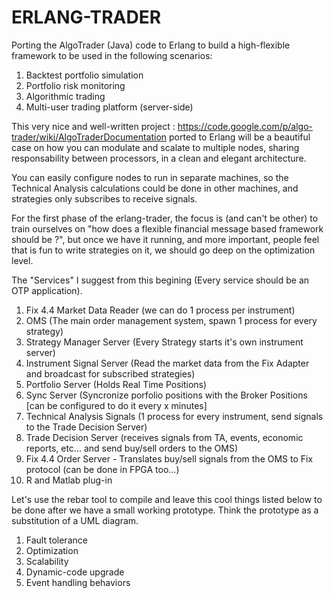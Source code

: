 ERLANG-TRADER 
=============

Porting the AlgoTrader (Java) code to Erlang to build a high-flexible framework to be used in the following scenarios:

1. Backtest portfolio simulation
2. Portfolio risk monitoring
3. Algorithmic trading
4. Multi-user trading platform (server-side)

This very nice and well-written project : https://code.google.com/p/algo-trader/wiki/AlgoTraderDocumentation ported to Erlang
will be a beautiful case on how you can modulate and scalate to multiple nodes, sharing responsability between processors,
in a clean and elegant architecture.

You can easily configure nodes to run in separate machines, so the Technical Analysis calculations could be done in other machines,
and strategies only subscribes to receive signals.

For the first phase of the erlang-trader, the focus is (and can't be other) to train ourselves on "how does a flexible financial message based framework should be ?", but once we have it running, and more important, people feel that is fun to write strategies on it, we should go deep on the optimization level.

The "Services" I suggest from this begining (Every service should be an OTP application).

1. Fix 4.4 Market Data Reader (we can do 1 process per instrument)
2. OMS (The main order management system, spawn 1 process for every strategy)
3. Strategy Manager Server (Every Strategy starts it's own instrument server)
4. Instrument Signal Server (Read the market data from the Fix Adapter and broadcast for subscribed strategies)
5. Portfolio Server (Holds Real Time Positions)
6. Sync Server (Syncronize porfolio positions with the Broker Positions [can be configured to do it every x minutes]
7. Technical Analysis Signals (1 process for every instrument, send signals to the Trade Decision Server)
8. Trade Decision Server (receives signals from TA, events, economic reports, etc... and send buy/sell orders to the OMS)
9. Fix 4.4 Order Server - Translates buy/sell signals from the OMS to Fix protocol (can be done in FPGA too...)
10. R and Matlab plug-in

Let's use the rebar tool to compile and leave this cool things listed below to be done after we have a small working prototype. Think the prototype as a substitution of a UML diagram.

1. Fault tolerance
2. Optimization
3. Scalability
4. Dynamic-code upgrade
5. Event handling behaviors


